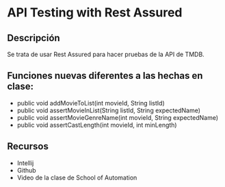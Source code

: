 # API Testing with Rest Assured

## Descripción
Se trata de usar Rest Assured para hacer pruebas de la API de TMDB.

## Funciones nuevas diferentes a las hechas en clase:
* public void addMovieToList(int movieId, String listId)
* public void assertMovieInList(String listId, String expectedName)
* public void assertMovieGenreName(int movieId, String expectedName)
* public void assertCastLength(int movieId, int minLength)

## Recursos
* Intellij
* Github
* Video de la clase de School of Automation
